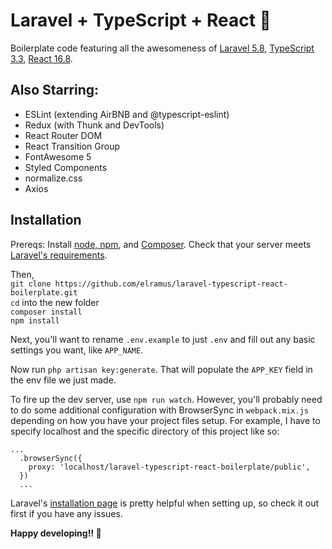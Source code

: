 # Laravel + TypeScript + React 🚜
Boilerplate code featuring all the awesomeness of [Laravel 5.8](https://github.com/laravel/laravel), [TypeScript 3.3](https://github.com/Microsoft/TypeScript), [React 16.8](https://github.com/facebook/react).

## Also Starring:
- ESLint (extending AirBNB and @typescript-eslint)
- Redux (with Thunk and DevTools)
- React Router DOM
- React Transition Group
- FontAwesome 5
- Styled Components
- normalize.css
- Axios

## Installation
Prereqs: Install [node, npm](https://nodejs.org/en/), and [Composer](https://getcomposer.org/). Check that your server meets [Laravel's requirements](https://laravel.com/docs/5.8).

Then,\
`git clone https://github.com/elramus/laravel-typescript-react-boilerplate.git`\
`cd` into the new folder\
`composer install`\
`npm install`

Next, you'll want to rename `.env.example` to just `.env` and fill out any basic settings you want, like `APP_NAME`.

Now run `php artisan key:generate`. That will populate the `APP_KEY` field in the env file we just made. 

To fire up the dev server, use `npm run watch`. However, you'll probably need to do some additional configuration with BrowserSync in `webpack.mix.js` depending on how you have your project files setup. For example, I have to specify localhost and the specific directory of this project like so:
```
...
  .browserSync({
    proxy: 'localhost/laravel-typescript-react-boilerplate/public',
  })
  ...
```

Laravel's [installation page](https://laravel.com/docs/5.8/installation) is pretty helpful when setting up, so check it out first if you have any issues. 

<strong>Happy developing!! 🚜</strong>
